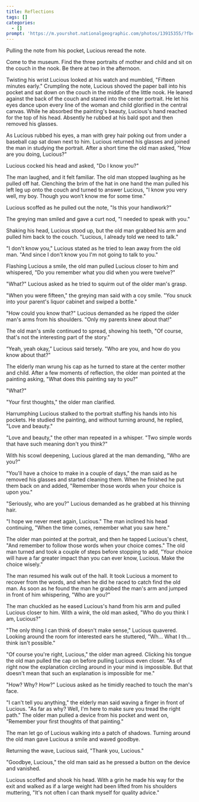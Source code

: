 ```yaml
---
title: Reflections
tags: []
categories:
  - []
prompt: 'https://m.yourshot.nationalgeographic.com/photos/13915355/?fbclid=IwAR1X-Db1aLDXwiP3A6uZfHGFsXECVZ09-MyDi17Xc9R3jw6D7hesL3_CpHI'
---
```

<!-- more -->
Pulling the note from his pocket, Lucious reread the note.

Come to the museum. Find the three portraits of mother and child and sit on the couch in the nook. Be there at two in the afternoon.

Twisting his wrist Lucious looked at his watch and mumbled, "Fifteen minutes early." Crumpling the note, Lucious shoved the paper ball into his pocket and sat down on the couch in the middle of the little nook. He leaned against the back of the couch and stared into the center portrait. He let his eyes dance upon every line of the woman and child glorified in the central canvas. While he absorbed the painting's beauty, Lucious's hand reached for the top of his head. Absently he rubbed at his bald spot and then removed his glasses.

As Lucious rubbed his eyes, a man with grey hair poking out from under a baseball cap sat down next to him. Lucious returned his glasses and joined the man in studying the portrait. After a short time the old man asked, "How are you doing, Lucious?"

Lucious cocked his head and asked, "Do I know you?"

The man laughed, and it felt familiar. The old man stopped laughing as he pulled off hat. Clenching the brim of the hat in one hand the man pulled his left leg up onto the couch and turned to answer Lucious, "I know you very well, my boy. Though you won’t know me for some time."

Lucious scoffed as he pulled out the note, "Is this your handiwork?"

The greying man smiled and gave a curt nod, "I needed to speak with you."

Shaking his head, Lucious stood up, but the old man grabbed his arm and pulled him back to the couch. "Lucious, I already told we need to talk."

"I don't know you," Lucious stated as he tried to lean away from the old man. "And since I don't know you I'm not going to talk to you."

Flashing Lucious a smile, the old man pulled Lucious closer to him and whispered, "Do you remember what you did when you were twelve?"

"What?" Lucious asked as he tried to squirm out of the older man's grasp.

"When you were fifteen," the greying man said with a coy smile. "You snuck into your parent's liquor cabinet and swiped a bottle."

"How could you know that?" Lucious demanded as he ripped the older man's arms from his shoulders. "Only my parents knew about that!"

The old man's smile continued to spread, showing his teeth, "Of course, that's not the interesting part of the story."

“Yeah, yeah okay,” Lucious said tersely. "Who are you, and how do you know about that?"

The elderly man wrung his cap as he turned to stare at the center mother and child. After a few moments of reflection, the older man pointed at the painting asking, "What does this painting say to you?"

"What?"

"Your first thoughts," the older man clarified.

Harrumphing Lucious stalked to the portrait stuffing his hands into his pockets. He studied the painting, and without turning around, he replied, "Love and beauty."

"Love and beauty," the other man repeated in a whisper. "Two simple words that have such meaning don't you think?"

With his scowl deepening, Lucious glared at the man demanding, "Who are you?"

"You'll have a choice to make in a couple of days," the man said as he removed his glasses and started cleaning them. When he finished he put them back on and added, "Remember those words when your choice is upon you."

"Seriously, who are you?" Lucious demanded as he grabbed at his thinning hair.

"I hope we never meet again, Lucious." The man inclined his head continuing, "When the time comes, remember what you saw here."

The older man pointed at the portrait, and then he tapped Lucious's chest, "And remember to follow those words when your choice comes." The old man turned and took a couple of steps before stopping to add, "Your choice will have a far greater impact than you can ever know, Lucious. Make the choice wisely."

The man resumed his walk out of the hall. It took Lucious a moment to recover from the words, and when he did he raced to catch find the old man. As soon as he found the man he grabbed the man's arm and jumped in front of him whispering, "Who are you?"

The man chuckled as he eased Lucious's hand from his arm and pulled Lucious closer to him. With a wink, the old man asked, "Who do you think I am, Lucious?"

"The only thing I can think of doesn't make sense," Lucious quavered. Looking around the room for interested ears he stuttered, "Wh... What I th... think isn't possible."

"Of course you're right, Lucious," the older man agreed. Clicking his tongue the old man pulled the cap on before pulling Lucious even closer. "As of right now the explanation circling around in your mind is impossible. But that doesn't mean that such an explanation is impossible for me."

"How? Why? How?" Lucious asked as he timidly reached to touch the man's face.

"I can't tell you anything," the elderly man said waving a finger in front of Lucious. "As far as why? Well, I'm here to make sure you tread the right path." The older man pulled a device from his pocket and went on, "Remember your first thoughts of that painting."

The man let go of Lucious walking into a patch of shadows. Turning around the old man gave Lucious a smile and waved goodbye.

Returning the wave, Lucious said, "Thank you, Lucious."

"Goodbye, Lucious," the old man said as he pressed a button on the device and vanished.

Lucious scoffed and shook his head. With a grin he made his way for the exit and walked as if a large weight had been lifted from his shoulders muttering, "It's not often I can thank myself for quality advice."
